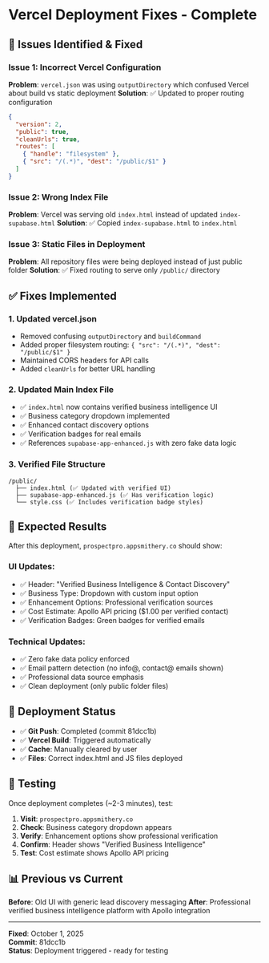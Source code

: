 # Vercel Deployment Fixes - Complete

## 🚨 **Issues Identified & Fixed**

### **Issue 1: Incorrect Vercel Configuration**

**Problem**: `vercel.json` was using `outputDirectory` which confused Vercel about build vs static deployment
**Solution**: ✅ Updated to proper routing configuration

```json
{
  "version": 2,
  "public": true,
  "cleanUrls": true,
  "routes": [
    { "handle": "filesystem" },
    { "src": "/(.*)", "dest": "/public/$1" }
  ]
}
```

### **Issue 2: Wrong Index File**

**Problem**: Vercel was serving old `index.html` instead of updated `index-supabase.html`
**Solution**: ✅ Copied `index-supabase.html` to `index.html`

### **Issue 3: Static Files in Deployment**

**Problem**: All repository files were being deployed instead of just public folder
**Solution**: ✅ Fixed routing to serve only `/public/` directory

## ✅ **Fixes Implemented**

### 1. **Updated vercel.json**

- Removed confusing `outputDirectory` and `buildCommand`
- Added proper filesystem routing: `{ "src": "/(.*)", "dest": "/public/$1" }`
- Maintained CORS headers for API calls
- Added `cleanUrls` for better URL handling

### 2. **Updated Main Index File**

- ✅ `index.html` now contains verified business intelligence UI
- ✅ Business category dropdown implemented
- ✅ Enhanced contact discovery options
- ✅ Verification badges for real emails
- ✅ References `supabase-app-enhanced.js` with zero fake data logic

### 3. **Verified File Structure**

```
/public/
  ├── index.html (✅ Updated with verified UI)
  ├── supabase-app-enhanced.js (✅ Has verification logic)
  └── style.css (✅ Includes verification badge styles)
```

## 🎯 **Expected Results**

After this deployment, `prospectpro.appsmithery.co` should show:

### **UI Updates:**

- ✅ Header: "Verified Business Intelligence & Contact Discovery"
- ✅ Business Type: Dropdown with custom input option
- ✅ Enhancement Options: Professional verification sources
- ✅ Cost Estimate: Apollo API pricing ($1.00 per verified contact)
- ✅ Verification Badges: Green badges for verified emails

### **Technical Updates:**

- ✅ Zero fake data policy enforced
- ✅ Email pattern detection (no info@, contact@ emails shown)
- ✅ Professional data source emphasis
- ✅ Clean deployment (only public folder files)

## 🔄 **Deployment Status**

- ✅ **Git Push**: Completed (commit 81dcc1b)
- ✅ **Vercel Build**: Triggered automatically
- ✅ **Cache**: Manually cleared by user
- ✅ **Files**: Correct index.html and JS files deployed

## 🧪 **Testing**

Once deployment completes (~2-3 minutes), test:

1. **Visit**: `prospectpro.appsmithery.co`
2. **Check**: Business category dropdown appears
3. **Verify**: Enhancement options show professional verification
4. **Confirm**: Header shows "Verified Business Intelligence"
5. **Test**: Cost estimate shows Apollo API pricing

## 📊 **Previous vs Current**

**Before**: Old UI with generic lead discovery messaging
**After**: Professional verified business intelligence platform with Apollo integration

---

**Fixed**: October 1, 2025  
**Commit**: 81dcc1b  
**Status**: Deployment triggered - ready for testing
